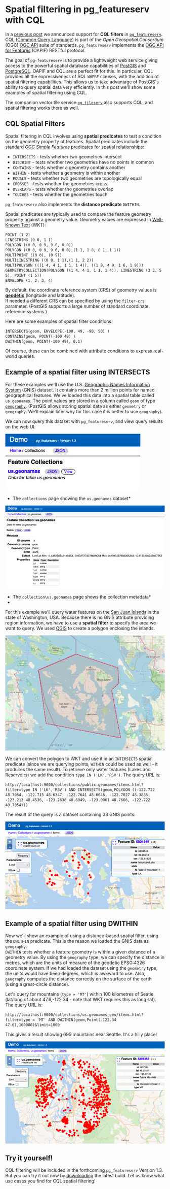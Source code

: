 # Spatial filtering in pg_featureserv with CQL 

In a [previous post](https://blog.crunchydata.com/blog/cql-filtering-in-pg_featureserv) 
we announced support for **CQL filters** in [`pg_featureserv`](https://github.com/CrunchyData/pg_featureserv).
CQL ([Common Query Language](https://docs.ogc.org/DRAFTS/21-065.html)) 
is part of the *Open Geospatial Consortium* (OGC)
[OGC API](https://ogcapi.ogc.org/#standards) suite of standards.
`pg_featureserv` implements the [OGC API for Features](https://ogcapi.ogc.org/features/) (OAPIF) RESTful protocol.

The goal of `pg-featureserv` is to provide a lightweight web service giving access
to the powerful spatial database capabilities of [PostGIS](https://postgis.net/) and [PostgreSQL](https://www.postgresql.org/).
OAPIF and CQL are a perfect fit for this.
In particular, CQL provides all the expressiveness of SQL `WHERE` clauses, 
with the addition of spatial filtering capabilities.
This allows us to take advantage of PostGIS's ability to query spatial data very efficiently.
In this post we'll show some examples of spatial filtering using CQL.

The companion vector tile service [`pg_tileserv`](https://github.com/CrunchyData/pg_tileserv) also supports CQL, 
and spatial filtering works there as well.

## CQL Spatial Filters

Spatial filtering in CQL involves using **spatial predicates** to test a condition on the geometry property of features.
Spatial predicates include the standard [*OGC Simple Features*](https://www.ogc.org/standards/sfs) predicates for spatial relationships:

* `INTERSECTS` - tests whether two geometries intersect
* `DISJOINT` - tests whether two geometries have no points in common
* `CONTAINS` - tests whether a geometry contains another
* `WITHIN` - tests whether a geometry is within another
* `EQUALS` - tests whether two geometries are topologically equal
* `CROSSES` - tests whether the geometries cross
* `OVERLAPS` - tests whether the geometries overlap
* `TOUCHES` - tests whether the geometries touch

`pg_featureserv` also implements the **distance predicate** `DWITHIN`.

Spatial predicates are typically used to compare the feature geometry property against a geometry value. 
Geometry values are expressed in [Well-Known Text](https://en.wikipedia.org/wiki/Well-known_text_representation_of_geometry) (WKT):

```
POINT (1 2)
LINESTRING (0 0, 1 1)
POLYGON ((0 0, 0 9, 9 0, 0 0))
POLYGON ((0 0, 0 9, 9 0, 0 0),(1 1, 1 8, 8 1, 1 1))
MULTIPOINT ((0 0), (0 9))
MULTILINESTRING ((0 0, 1 1),(1 1, 2 2))
MULTIPOLYGON (((1 4, 4 1, 1 1, 1 4)), ((1 9, 4 9, 1 6, 1 9)))
GEOMETRYCOLLECTION(POLYGON ((1 4, 4 1, 1 1, 1 4)), LINESTRING (3 3, 5 5), POINT (1 5))
ENVELOPE (1, 2, 3, 4)
```
By default, the coordinate reference system (CRS) of geometry values is [**geodetic**](https://en.wikipedia.org/wiki/Geodetic_datum) (longitude and latitude).  
If needed a different CRS can be specified by using the `filter-crs` parameter.
(PostGIS supports a large number of standard coordinate reference systems.)

Here are some examples of spatial filter conditions:
```
INTERSECTS(geom, ENVELOPE(-100, 49, -90, 50) )
CONTAINS(geom, POINT(-100 49) )
DWITHIN(geom, POINT(-100 49), 0.1)
```
Of course, these can be combined with attribute conditions to express real-world queries.

## Example of a spatial filter using INTERSECTS

For these examples we'll use the U.S. [Geographic Names Information System](https://en.wikipedia.org/wiki/Geographic_Names_Information_System) (GNIS) dataset.
It contains more than 2 million points for named geographical features.
We've loaded this data into a spatial table called `us.geonames`.
The point values are stored in a column called `geom` of type
[`geography`](https://blog.crunchydata.com/blog/postgis-and-the-geography-type).
(PostGIS allows storing spatial data as either `geometry` or `geography`.  We'll explain later why for this case it is better to use `geography`).

We can now query this dataset with `pg_featureserv`, and view query results on the web UI.

![](pgfs-cql-spatial-collections.png)
* The `collections` page showing the `us.geonames` dataset*

![](pgfs_cql-spatial-usgeonames.png)
* The `collection\us.geonames` page shows the collection metadata*
* 
For this example we'll query water features on the [San Juan Islands](https://en.wikipedia.org/wiki/San_Juan_Islands)
in the state of Washington, USA.
Because there is no GNIS attribute providing region information, we have to use a **spatial filter**
to specify the area we want to query.
We used [QGIS](https://www.qgis.org) to create a polygon enclosing the islands.

![](pgfs-cql-spatial-sanjuan-polygon.png)

We can convert the polygon to WKT and use it in an `INTERSECTS` spatial predicate
(since we are querying points, `WITHIN` could be used as well - it produces the same result).
To retrieve only water features (Lakes and Reservoirs) we add the condition `type IN ('LK','RSV')`.
The query URL is:
```
http://localhost:9000/collections/public.geonames/items.html?filter=type IN ('LK','RSV') AND INTERSECTS(geom,POLYGON ((-122.722 48.7054, -122.715 48.6347, -122.7641 48.6046, -122.7027 48.3885, -123.213 48.4536, -123.2638 48.6949, -123.0061 48.7666, -122.722 48.7054)))
```
The result of the query is a dataset containing 33 GNIS points:

![](pgfs-cql-spatial-sanjuan-lkrsv.png)

## Example of a spatial filter using DWITHIN

Now we'll show an example of using a distance-based spatial filter, using the `DWITHIN` predicate.
This is the reason we loaded the GNIS data as `geography`.  
`DWITHIN` tests whether a feature geometry is within a given distance of a geometry value.
By using the `geography` type, we can specify the distance in metres, which are the units of measure of the geodetic EPSG:4326 coordinate system.
If we had loaded the dataset using the `geometry` type, the units would have been degrees, which is awkward to use.
Also, `geography` computes the distance correctly on the surface of the earth (using a great-circle distance).

Let's query for mountains (`type = 'MT'`) within 100 kilometres of Seatle (lat/long of about 47.6,-122.34 - note that WKT requires this as long-lat).
The query URL is:
```
http://localhost:9000/collections/us.geonames_geo/items.html?filter=type = 'MT' AND DWITHIN(geom,Point(-122.34 47.6),100000)&limit=1000
```
This gives a result showing 695 mountains near Seattle. It's a hilly place!

![](pgfs-cql-spatial-dwithin-mt.png)


## Try it yourself!

CQL filtering will be included in the forthcoming `pg_featureserv` Version 1.3.
But you can try it out now by [downloading](https://github.com/CrunchyData/pg_featureserv#download) the latest build. 
Let us know what use cases you find for CQL spatial filtering!

